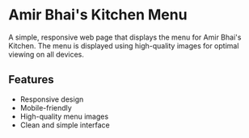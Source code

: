 # Amir Bhai's Kitchen Menu

A simple, responsive web page that displays the menu for Amir Bhai's Kitchen. The menu is displayed using high-quality images for optimal viewing on all devices.

## Features
- Responsive design
- Mobile-friendly
- High-quality menu images
- Clean and simple interface
